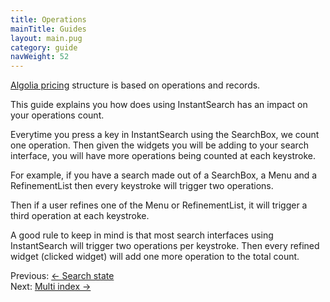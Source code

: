 ```yaml
---
title: Operations
mainTitle: Guides
layout: main.pug
category: guide
navWeight: 52
---
```


[Algolia pricing](https://www.algolia.com/pricing) structure is based on operations and records.

This guide explains you how does using InstantSearch has an impact on your operations count.

Everytime you press a key in InstantSearch using the SearchBox, we count one operation.
Then given the widgets you will be adding to your search interface, you will have more operations
being counted at each keystroke.

For example, if you have a search made out of a SearchBox, a Menu and a RefinementList then every keystroke
will trigger two operations.

Then if a user refines one of the Menu or RefinementList, it will trigger a third operation at each keystroke.

A good rule to keep in mind is that most search interfaces using InstantSearch will trigger two operations
per keystroke. Then every refined widget (clicked widget) will add one more operation to the total count.

<div class="guide-nav">
    <div class="guide-nav-left">
        Previous: <a href="guide/Search_state.html">← Search state</a>
    </div>
    <div class="guide-nav-right">
        Next: <a href="guide/Multi_index.html">Multi index →</a>
    </div>
</div>
